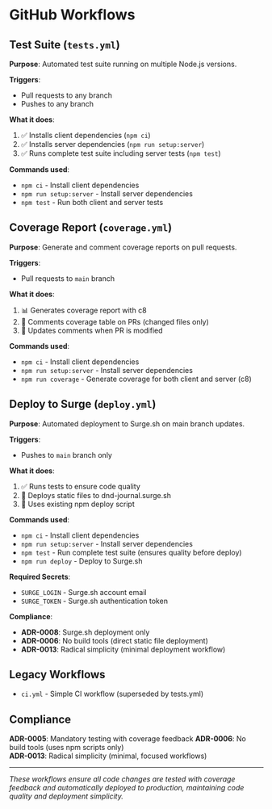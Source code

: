 # GitHub Workflows

## Test Suite (`tests.yml`)

**Purpose**: Automated test suite running on multiple Node.js versions.

**Triggers**:
- Pull requests to any branch
- Pushes to any branch  

**What it does**:
1. ✅ Installs client dependencies (`npm ci`)
2. ✅ Installs server dependencies (`npm run setup:server`)
3. ✅ Runs complete test suite including server tests (`npm test`)

**Commands used**:
- `npm ci` - Install client dependencies
- `npm run setup:server` - Install server dependencies  
- `npm test` - Run both client and server tests

## Coverage Report (`coverage.yml`)

**Purpose**: Generate and comment coverage reports on pull requests.

**Triggers**:
- Pull requests to `main` branch

**What it does**:
1. 📊 Generates coverage report with c8
2. 💬 Comments coverage table on PRs (changed files only)
3. 🔄 Updates comments when PR is modified

**Commands used**:
- `npm ci` - Install client dependencies
- `npm run setup:server` - Install server dependencies
- `npm run coverage` - Generate coverage for both client and server (c8)

## Deploy to Surge (`deploy.yml`)

**Purpose**: Automated deployment to Surge.sh on main branch updates.

**Triggers**:
- Pushes to `main` branch only

**What it does**:
1. ✅ Runs tests to ensure code quality
2. 🚀 Deploys static files to dnd-journal.surge.sh
3. 📝 Uses existing npm deploy script

**Commands used**:
- `npm ci` - Install client dependencies
- `npm run setup:server` - Install server dependencies
- `npm test` - Run complete test suite (ensures quality before deploy)
- `npm run deploy` - Deploy to Surge.sh

**Required Secrets**:
- `SURGE_LOGIN` - Surge.sh account email
- `SURGE_TOKEN` - Surge.sh authentication token

**Compliance**:
- **ADR-0008**: Surge.sh deployment only
- **ADR-0006**: No build tools (direct static file deployment)
- **ADR-0013**: Radical simplicity (minimal deployment workflow)

## Legacy Workflows

- `ci.yml` - Simple CI workflow (superseded by tests.yml)

## Compliance

**ADR-0005**: Mandatory testing with coverage feedback
**ADR-0006**: No build tools (uses npm scripts only)  
**ADR-0013**: Radical simplicity (minimal, focused workflows)

---

*These workflows ensure all code changes are tested with coverage feedback and automatically deployed to production, maintaining code quality and deployment simplicity.*
